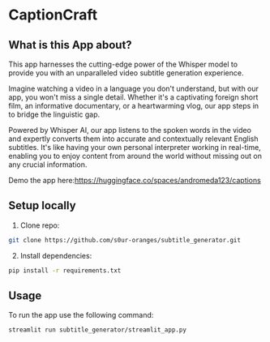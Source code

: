 # CaptionCraft
## What is this App about?
This app harnesses the cutting-edge power of the Whisper model to provide you with an unparalleled video subtitle generation experience.

Imagine watching a video in a language you don't understand, but with our app, you won't miss a single detail. Whether it's a captivating foreign short film, an informative documentary, or a heartwarming vlog, our app steps in to bridge the linguistic gap.

Powered by Whisper AI, our app listens to the spoken words in the video and expertly converts them into accurate and contextually relevant English subtitles. It's like having your own personal interpreter working in real-time, enabling you to enjoy content from around the world without missing out on any crucial information.

Demo the app here:https://huggingface.co/spaces/andromeda123/captions




## Setup locally

1. Clone repo:

```bash
git clone https://github.com/s0ur-oranges/subtitle_generator.git
```

2. Install dependencies:

```bash
pip install -r requirements.txt
```

## Usage

To run the app use the following command:

```bash
streamlit run subtitle_generator/streamlit_app.py
```
